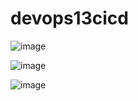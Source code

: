 # devops13cicd
![image](https://github.com/user-attachments/assets/b87c46ce-3530-48a2-870a-b46c4739547a)

![image](https://github.com/user-attachments/assets/2a0c78ba-c7f3-403e-8406-45f052200fa8)

![image](https://github.com/user-attachments/assets/6c6bf922-4bd5-481d-b787-f6c6cf0638fe)
